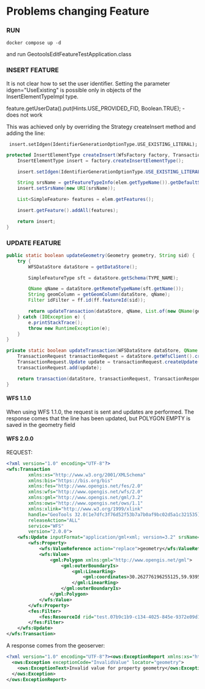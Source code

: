 # Problems changing Feature

### RUN
```
docker compose up -d
```

and run GeotoolsEditFeatureTestApplication.class

### INSERT FEATURE

It is not clear how to set the user identifier. Setting the parameter idgen="UseExisting" 
is possible only in objects of the InsertElementTypeImpl type.

feature.getUserData().put(Hints.USE_PROVIDED_FID, Boolean.TRUE); - does not work

This was achieved only by overriding the Strategy createInsert method and adding the line:
```
 insert.setIdgen(IdentifierGenerationOptionType.USE_EXISTING_LITERAL);
```

```java
protected InsertElementType createInsert(WfsFactory factory, TransactionRequest.Insert elem) throws Exception {
    InsertElementType insert = factory.createInsertElementType();

    insert.setIdgen(IdentifierGenerationOptionType.USE_EXISTING_LITERAL);

    String srsName = getFeatureTypeInfo(elem.getTypeName()).getDefaultSRS();
    insert.setSrsName(new URI(srsName));

    List<SimpleFeature> features = elem.getFeatures();

    insert.getFeature().addAll(features);

    return insert;
}
```

### UPDATE FEATURE
```java
public static boolean updateGeometry(Geometry geometry, String sid) {
    try {
        WFSDataStore dataStore = getDataStore();

        SimpleFeatureType sft = dataStore.getSchema(TYPE_NAME);

        QName qName = dataStore.getRemoteTypeName(sft.getName());
        String geomColumn = getGeomColumn(dataStore, qName);
        Filter idFilter = ff.id(ff.featureId(sid));

        return updateTransaction(dataStore, qName, List.of(new QName(geomColumn)), List.of(geometry), idFilter);
    } catch (IOException e) {
        e.printStackTrace();
        throw new RuntimeException(e);
    }
}

private static boolean updateTransaction(WFSDataStore dataStore, QName qName, List<QName> columns, List<Object> values, Filter filter) throws IOException {
    TransactionRequest transactionRequest = dataStore.getWfsClient().createTransaction();
    TransactionRequest.Update update = transactionRequest.createUpdate(qName, columns, values, filter);
    transactionRequest.add(update);

    return transaction(dataStore, transactionRequest, TransactionResponse::getUpdatedCount) > 0;
}
```

#### WFS 1.1.0
When using WFS 1.1.0, the request is sent and updates are performed. 
The response comes that the line has been updated, but POLYGON EMPTY 
is saved in the geometry field

#### WFS 2.0.0
REQUEST:
```xml
<?xml version="1.0" encoding="UTF-8"?>
<wfs:Transaction 
        xmlns:xs="http://www.w3.org/2001/XMLSchema" 
        xmlns:bis="https://bis.org/bis" 
        xmlns:fes="http://www.opengis.net/fes/2.0" 
        xmlns:wfs="http://www.opengis.net/wfs/2.0" 
        xmlns:gml="http://www.opengis.net/gml/3.2" 
        xmlns:ows="http://www.opengis.net/ows/1.1" 
        xmlns:xlink="http://www.w3.org/1999/xlink" 
        handle="GeoTools 32.0(1e7dfc3f76d52f53b7a7b0af9bc02d5a1c321535) WFS 2.0.0 DataStore @PC-0017#1" 
        releaseAction="ALL" 
        service="WFS" 
        version="2.0.0">
    <wfs:Update inputFormat="application/gml+xml; version=3.2" srsName="urn:ogc:def:crs:EPSG::4326" typeName="bis:test">
        <wfs:Property>
            <wfs:ValueReference action="replace">geometry</wfs:ValueReference>
            <wfs:Value>
                <gml:Polygon xmlns:gml="http://www.opengis.net/gml">
                    <gml:outerBoundaryIs>
                        <gml:LinearRing>
                            <gml:coordinates>30.262776196255125,59.93954262728195 30.262907623301622,59.93958105131431 30.262941029017526,59.9395526213441 30.262956789606722,59.93953962130284 30.263027460562363,59.939488541678394 30.262897264629483,59.93944742258056 30.262776196255125,59.93954262728195</gml:coordinates>
                        </gml:LinearRing>
                    </gml:outerBoundaryIs>
                </gml:Polygon>
            </wfs:Value>
        </wfs:Property>
        <fes:Filter>
            <fes:ResourceId rid="test.07b9c1b9-c134-4025-845e-9372e09d1e05"/>
        </fes:Filter>
    </wfs:Update>
</wfs:Transaction>
```

A response comes from the geoserver:
```xml
<?xml version="1.0" encoding="UTF-8"?><ows:ExceptionReport xmlns:xs="http://www.w3.org/2001/XMLSchema" xmlns:ows="http://www.opengis.net/ows/1.1" xmlns:xsi="http://www.w3.org/2001/XMLSchema-instance" version="2.0.0" xsi:schemaLocation="http://www.opengis.net/ows/1.1 http://localhost:8484/geoserver/schemas/ows/1.1.0/owsAll.xsd">
  <ows:Exception exceptionCode="InvalidValue" locator="geometry">
    <ows:ExceptionText>Invalid value for property geometry</ows:ExceptionText>
  </ows:Exception>
</ows:ExceptionReport>
```


